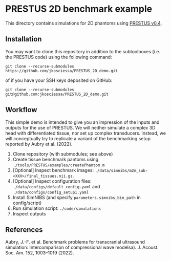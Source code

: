 # **PRESTUS 2D benchmark example**

This directory contains simulations for 2D phantoms using [PRESTUS v0.4](https://github.com/Donders-Institute/PRESTUS/releases/tag/v0.4.0).

## Installation

You may want to clone this repository in addition to the subtoolboxes (i.e. the PRESTUS code) using the following command:

```
git clone --recurse-submodules https://github.com/jkosciessa/PRESTUS_2D_demo.git
```

of if you have your SSH keys deposited on GitHub:

```
git clone --recurse-submodules git@github.com:jkosciessa/PRESTUS_2D_demo.git
```

## Workflow

This simple demo is intended to give you an impression of the inputs and outputs for the use of PRESTUS. We will neither simulate a complex 3D head with differentiated tissue, nor set up complex transducers. Instead, we will conceptually try to replicate a variant of the benchmarking setup reported by Aubry et al. (2022).

1. Clone repository (with submodules; see above)
2. Create tissue benchmark pantoms using ```./tools/PRESTUS/examples/createPhantom.m```
3. [Optional] Inspect benchmark images: ```./data/simnibs/m2m_sub-<XXX>/final_tissues.nii.gz```.
4. [Optional] Inspect configuration files: ```./data/configs/default_config.yaml``` and ```./data/configs/config_setup1.yaml```
5. Install SimNIBS (and specify ```parameters.simnibs_bin_path``` in config/script)
6. Run simulation script: ```./code/simulations```
7. Inspect outputs

## References

Aubry, J.-F. et al. Benchmark problems for transcranial ultrasound simulation: Intercomparison of compressional wave modelsa). J. Acoust. Soc. Am. 152, 1003–1019 (2022). 